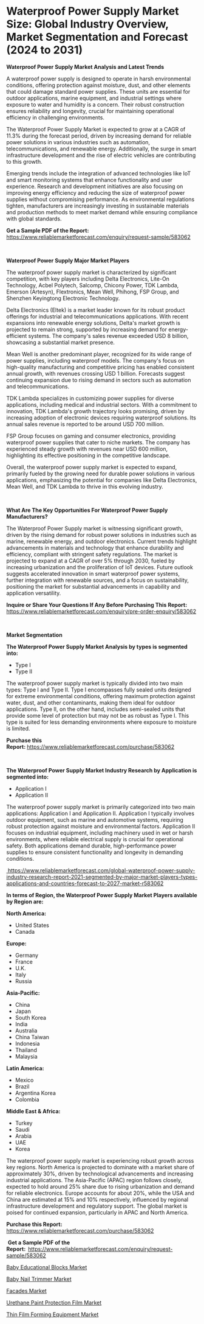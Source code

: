 <p><h1>Waterproof Power Supply Market Size: Global Industry Overview, Market Segmentation and Forecast (2024 to 2031)</h1></p><p><strong>Waterproof Power Supply Market Analysis and Latest Trends</strong></p>
<p><p>A waterproof power supply is designed to operate in harsh environmental conditions, offering protection against moisture, dust, and other elements that could damage standard power supplies. These units are essential for outdoor applications, marine equipment, and industrial settings where exposure to water and humidity is a concern. Their robust construction ensures reliability and longevity, crucial for maintaining operational efficiency in challenging environments.</p><p>The Waterproof Power Supply Market is expected to grow at a CAGR of 11.3% during the forecast period, driven by increasing demand for reliable power solutions in various industries such as automation, telecommunications, and renewable energy. Additionally, the surge in smart infrastructure development and the rise of electric vehicles are contributing to this growth. </p><p>Emerging trends include the integration of advanced technologies like IoT and smart monitoring systems that enhance functionality and user experience. Research and development initiatives are also focusing on improving energy efficiency and reducing the size of waterproof power supplies without compromising performance. As environmental regulations tighten, manufacturers are increasingly investing in sustainable materials and production methods to meet market demand while ensuring compliance with global standards.</p></p>
<p><strong>Get a Sample PDF of the Report:&nbsp;</strong> <a href="https://www.reliablemarketforecast.com/enquiry/request-sample/583062?utm_campaign=1170&utm_medium=2&utm_source=Github&utm_content=ia&utm_term=27092024&utm_id=waterproof-power-supply">https://www.reliablemarketforecast.com/enquiry/request-sample/583062</a></p>
<p>&nbsp;</p>
<p><strong>Waterproof Power Supply Major Market Players</strong></p>
<p><p>The waterproof power supply market is characterized by significant competition, with key players including Delta Electronics, Lite-On Technology, Acbel Polytech, Salcomp, Chicony Power, TDK Lambda, Emerson (Artesyn), Flextronics, Mean Well, Phihong, FSP Group, and Shenzhen Keyingtong Electronic Technology.</p><p>Delta Electronics (Eltek) is a market leader known for its robust product offerings for industrial and telecommunications applications. With recent expansions into renewable energy solutions, Delta's market growth is projected to remain strong, supported by increasing demand for energy-efficient systems. The company's sales revenue exceeded USD 8 billion, showcasing a substantial market presence.</p><p>Mean Well is another predominant player, recognized for its wide range of power supplies, including waterproof models. The company's focus on high-quality manufacturing and competitive pricing has enabled consistent annual growth, with revenues crossing USD 1 billion. Forecasts suggest continuing expansion due to rising demand in sectors such as automation and telecommunications.</p><p>TDK Lambda specializes in customizing power supplies for diverse applications, including medical and industrial sectors. With a commitment to innovation, TDK Lambda's growth trajectory looks promising, driven by increasing adoption of electronic devices requiring waterproof solutions. Its annual sales revenue is reported to be around USD 700 million.</p><p>FSP Group focuses on gaming and consumer electronics, providing waterproof power supplies that cater to niche markets. The company has experienced steady growth with revenues near USD 600 million, highlighting its effective positioning in the competitive landscape.</p><p>Overall, the waterproof power supply market is expected to expand, primarily fueled by the growing need for durable power solutions in various applications, emphasizing the potential for companies like Delta Electronics, Mean Well, and TDK Lambda to thrive in this evolving industry.</p></p>
<p>&nbsp;</p>
<p><strong>What Are The Key Opportunities For Waterproof Power Supply Manufacturers?</strong></p>
<p><p>The Waterproof Power Supply market is witnessing significant growth, driven by the rising demand for robust power solutions in industries such as marine, renewable energy, and outdoor electronics. Current trends highlight advancements in materials and technology that enhance durability and efficiency, compliant with stringent safety regulations. The market is projected to expand at a CAGR of over 5% through 2030, fueled by increasing urbanization and the proliferation of IoT devices. Future outlook suggests accelerated innovation in smart waterproof power systems, further integration with renewable sources, and a focus on sustainability, positioning the market for substantial advancements in capability and application versatility.</p></p>
<p><strong>Inquire or Share Your Questions If Any Before Purchasing This Report:</strong> <a href="https://www.reliablemarketforecast.com/enquiry/pre-order-enquiry/583062?utm_campaign=1170&utm_medium=2&utm_source=Github&utm_content=ia&utm_term=27092024&utm_id=waterproof-power-supply">https://www.reliablemarketforecast.com/enquiry/pre-order-enquiry/583062</a></p>
<p>&nbsp;</p>
<p><strong>Market Segmentation</strong></p>
<p><strong>The Waterproof Power Supply Market Analysis by types is segmented into:</strong></p>
<p><ul><li>Type I</li><li>Type II</li></ul></p>
<p><p>The waterproof power supply market is typically divided into two main types: Type I and Type II. Type I encompasses fully sealed units designed for extreme environmental conditions, offering maximum protection against water, dust, and other contaminants, making them ideal for outdoor applications. Type II, on the other hand, includes semi-sealed units that provide some level of protection but may not be as robust as Type I. This type is suited for less demanding environments where exposure to moisture is limited.</p></p>
<p><strong>Purchase this Report:&nbsp;</strong><a href="https://www.reliablemarketforecast.com/purchase/583062?utm_campaign=1170&utm_medium=2&utm_source=Github&utm_content=ia&utm_term=27092024&utm_id=waterproof-power-supply">https://www.reliablemarketforecast.com/purchase/583062</a></p>
<p>&nbsp;</p>
<p><strong>The Waterproof Power Supply Market Industry Research by Application is segmented into:</strong></p>
<p><ul><li>Application I</li><li>Application II</li></ul></p>
<p><p>The waterproof power supply market is primarily categorized into two main applications: Application I and Application II. Application I typically involves outdoor equipment, such as marine and automotive systems, requiring robust protection against moisture and environmental factors. Application II focuses on industrial equipment, including machinery used in wet or harsh environments, where reliable electrical supply is crucial for operational safety. Both applications demand durable, high-performance power supplies to ensure consistent functionality and longevity in demanding conditions.</p></p>
<p><a href="https://www.reliablemarketforecast.com/global-waterproof-power-supply-industry-research-report-2021-segmented-by-major-market-players-types-applications-and-countries-forecast-to-2027-market-r583062?utm_campaign=1170&utm_medium=2&utm_source=Github&utm_content=ia&utm_term=27092024&utm_id=waterproof-power-supply">&nbsp;https://www.reliablemarketforecast.com/global-waterproof-power-supply-industry-research-report-2021-segmented-by-major-market-players-types-applications-and-countries-forecast-to-2027-market-r583062</a></p>
<p><strong>In terms of Region, the Waterproof Power Supply Market Players available by Region are:</strong></p>
<p>
    <p> <strong> North America: </strong>
        <ul>
            <li>United States</li>
            <li>Canada</li>
        </ul>
        </p> 
    <p> <strong> Europe: </strong>
        <ul>
            <li>Germany</li>
            <li>France</li>
            <li>U.K.</li>
            <li>Italy</li>
            <li>Russia</li>
        </ul>
        </p> 
    <p> <strong> Asia-Pacific: </strong>
        <ul>
            <li>China</li>
            <li>Japan</li>
            <li>South Korea</li>
            <li>India</li>
            <li>Australia</li>
            <li>China Taiwan</li>
            <li>Indonesia</li>
            <li>Thailand</li>
            <li>Malaysia</li>
        </ul>
        </p> 
    <p> <strong> Latin America: </strong>
        <ul>
            <li>Mexico</li>
            <li>Brazil</li>
            <li>Argentina Korea</li>
            <li>Colombia</li>
        </ul>
        </p> 
    <p> <strong> Middle East & Africa: </strong>
        <ul>
            <li>Turkey</li>
            <li>Saudi</li>
            <li>Arabia</li>
            <li>UAE</li>
            <li>Korea</li>
        </ul>
    </p>
    </p>
<p><p>The waterproof power supply market is experiencing robust growth across key regions. North America is projected to dominate with a market share of approximately 30%, driven by technological advancements and increasing industrial applications. The Asia-Pacific (APAC) region follows closely, expected to hold around 25% share due to rising urbanization and demand for reliable electronics. Europe accounts for about 20%, while the USA and China are estimated at 15% and 10% respectively, influenced by regional infrastructure development and regulatory support. The global market is poised for continued expansion, particularly in APAC and North America.</p></p>
<p><strong>Purchase this Report: </strong><a href="https://www.reliablemarketforecast.com/purchase/583062?utm_campaign=1170&utm_medium=2&utm_source=Github&utm_content=ia&utm_term=27092024&utm_id=waterproof-power-supply">https://www.reliablemarketforecast.com/purchase/583062</a></p>
<p>&nbsp;<strong>Get a Sample PDF of the Report:&nbsp;&nbsp;</strong><a href="https://www.reliablemarketforecast.com/enquiry/request-sample/583062?utm_campaign=1170&utm_medium=2&utm_source=Github&utm_content=ia&utm_term=27092024&utm_id=waterproof-power-supply">https://www.reliablemarketforecast.com/enquiry/request-sample/583062</a></p>
<p><strong></strong></p>
<p><p><a href="https://issuu.com/reportprime-2/docs/baby-educational-blocks-market-size_d7f1c5949249a2?utm_campaign=1170&utm_medium=2&utm_source=Github&utm_content=ia&utm_term=27092024&utm_id=waterproof-power-supply">Baby Educational Blocks Market</a></p><p><a href="https://issuu.com/reportprime-2/docs/baby-nail-trimmer-market-size-2030._8de7d2ef7ea175?utm_campaign=1170&utm_medium=2&utm_source=Github&utm_content=ia&utm_term=27092024&utm_id=waterproof-power-supply">Baby Nail Trimmer Market</a></p><p><a href="https://www.linkedin.com/pulse/charting-future-comprehensive-analysis-global-facades-market-2024-lo5zf?utm_campaign=1170&utm_medium=2&utm_source=Github&utm_content=ia&utm_term=27092024&utm_id=waterproof-power-supply">Facades Market</a></p><p><a href="https://www.linkedin.com/pulse/urethane-paint-protection-film-market-global-regional-analysis-fv2xf?utm_campaign=1170&utm_medium=2&utm_source=Github&utm_content=ia&utm_term=27092024&utm_id=waterproof-power-supply">Urethane Paint Protection Film Market</a></p><p><a href="https://github.com/sofayahoo2023/Market-Research-Report-List-6/blob/main/thin-film-forming-equipment-market.md?utm_campaign=1170&utm_medium=2&utm_source=Github&utm_content=ia&utm_term=27092024&utm_id=waterproof-power-supply">Thin Film Forming Equipment Market</a></p></p>